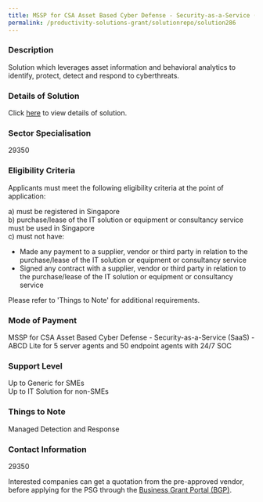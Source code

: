 ```yaml
---
title: MSSP for CSA Asset Based Cyber Defense - Security-as-a-Service (SaaS) - ABCD Lite for 5 server agents and 50 endpoint agents with 24/7 SOC
permalink: /productivity-solutions-grant/solutionrepo/solution286
---
```


### Description

Solution which leverages asset information and behavioral analytics to identify, protect, detect and respond to cyberthreats.

### Details of Solution

Click <a href='Lumen Technologies' target='_blank' rel='noopener'>here</a> to view details of solution.

### Sector Specialisation

 29350 

### Eligibility Criteria

Applicants must meet the following eligibility criteria at the point of application:

a) must be registered in Singapore <br>
b) purchase/lease of the IT solution or equipment or consultancy service must be used in Singapore <br>
c) must not have:
- Made any payment to a supplier, vendor or third party in relation to the purchase/lease of the IT solution or equipment or consultancy service
- Signed any contract with a supplier, vendor or third party in relation to the purchase/lease of the IT solution or equipment or consultancy service

Please refer to 'Things to Note' for additional requirements.

### Mode of Payment
MSSP for CSA Asset Based Cyber Defense - Security-as-a-Service (SaaS) - ABCD Lite for 5 server agents and 50 endpoint agents with 24/7 SOC

### Support Level
Up to Generic for SMEs <br>
Up to IT Solution for non-SMEs

### Things to Note
Managed Detection and Response

### Contact Information
29350

Interested companies can get a quotation from the pre-approved vendor, before applying for the PSG through the <a target='_blank' rel='noopener' href='https://www.businessgrants.gov.sg/'>Business Grant Portal (BGP)</a>.
